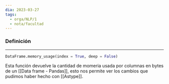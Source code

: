 ```yaml
---
dia: 2023-03-27
tags:
  - orga/NLP/1
  - nota/facultad
---
```

### Definición
---
``` python
DataFrame.memory_usage(index = True, deep = False)
```

Esta función devuelve la cantidad de momeria usada por columnas en bytes de un [[Data frame - Pandas]], esto nos permite ver los cambios que pudimos haber hecho con [[Astype]].